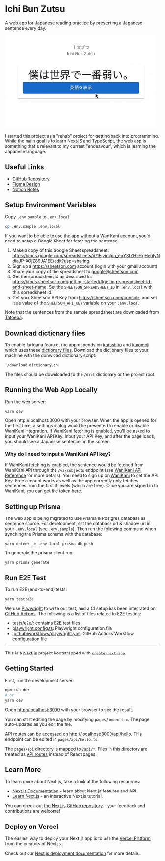 # Ichi Bun Zutsu

A web app for Japanese reading practice by presenting a Japanese sentence every day.

![](app-demo.gif)

I started this project as a "rehab" project for getting back into programming. While the main goal is to learn NextJS and TypeScript, the web app is something that's relevant to my current "endeavour", which is learning the Japanese language.

## Useful Links

- [GitHub Repository](https://github.com/enreina/ichibunzutsu)
- [Figma Design](https://www.figma.com/file/13XJUSltNujMuN8H8Rq6h4/Ichi-Bun-Zutsu?node-id=2%3A3)
- [Notion Notes](https://www.notion.so/Pet-Project-Ichi-Bun-Zutsu-49a98f061b4a4a698fa351a3034845ca)

## Setup Environment Variables

Copy `.env.sample` to `.env.local`

```bash
cp .env.sample .env.local
```

If you want to be able to use the app without a WaniKani account, you'd need to setup a Google Sheet for fetching the sentence:

1. Make a copy of this Google Sheet spreadsheet: https://docs.google.com/spreadsheets/d/1Ejvindpn_eqY3tZHbFxjHeqlyNdiaJP-XOjZ89JA1EE/edit?usp=sharing
2. Sign up a https://sheetson.com account (login with your gmail account)
3. Share your copy of the spreadsheet to google@sheetson.com
4. Get the spreadsheet id as described in: https://docs.sheetson.com/getting-started/#getting-spreadsheet-id-and-sheet-name. Set the `SHEETSON_SPREADSHEET_ID` in `.env.local` with this spreadsheet id.
5. Get your Sheetson API Key from https://sheetson.com/console, and set it as value of the `SHEETSON_API_KEY` variable on your `.env.local`

Note that the sentences from the sample spreadsheet are downloaded from [Tatoeba](https://tatoeba.org).

## Download dictionary files

To enable furigana feature, the app depends on [kuroshiro](https://github.com/hexenq/kuroshiro) and [kuromoji](https://github.com/takuyaa/kuromoji.js) which uses these [dictionary files](https://github.com/takuyaa/kuromoji.js/tree/master/dict).
Download the dictionary files to your machine with the donwload dictionary script:

```
./download-dictionary.sh
```

The files should be downloaded to the `/dict` dictionary or the project root.

## Running the Web App Locally

Run the web server:

```
yarn dev
```

Open http://localhost:3000 with your browser. When the app is opened for the first time, a settings dialog would be presented to enable or disable WaniKani integration. If WaniKani fetching is enabled, you'll be asked to input your WaniKani API Key. Input your API Key, and after the page loads, you should see a Japanese sentence on the screen.

### Why do I need to input a WaniKani API key?

If WaniKani fetching is enabled, the sentence would be fetched from WaniKani API through the `/v2/subjects` endpoint (see [WaniKani API Reference](https://docs.api.wanikani.com/20170710/#get-all-subjects) for more details). You need to sign up on [WaniKani](https://wanikani.com/) to get the API Key. Free account works as well as the app currently only fetches sentences from the first 3 levels (which are free). Once you are signed in to WaniKani, you can get the token [here](https://www.wanikani.com/settings/personal_access_tokens).

## Setting up Prisma

The web app is being migrated to use Prisma & Postgres database as sentence source. For development, set the database url & shadow url in your `.env.local` (see `.env.sample`). Then run the following command when synching the Prisma schema with the database:

```
yarn dotenv -e .env.local prisma db push
```

To generate the prisma client run:

```
yarn prisma generate
```

## Run E2E Test

To run E2E (end-to-end) tests:

```
yarn test:e2e
```

We use [Playwright](https://playwright.dev/docs/intro) to write our test, and a CI setup has been integrated on [GitHub Actions](https://docs.github.com/en/actions). The following is a list of files related to E2E testing:

- [tests/e2e/](./tests/e2e/): contains E2E test files
- [playwright.config.ts](./playwright.config.ts): Playwright configuration file
- [.github/workflows/playwright.yml](./.github/workflows/playwright.yml): GitHub Actions Workflow configuration file

---

This is a [Next.js](https://nextjs.org/) project bootstrapped with [`create-next-app`](https://github.com/vercel/next.js/tree/canary/packages/create-next-app).

## Getting Started

First, run the development server:

```bash
npm run dev
# or
yarn dev
```

Open [http://localhost:3000](http://localhost:3000) with your browser to see the result.

You can start editing the page by modifying `pages/index.tsx`. The page auto-updates as you edit the file.

[API routes](https://nextjs.org/docs/api-routes/introduction) can be accessed on [http://localhost:3000/api/hello](http://localhost:3000/api/hello). This endpoint can be edited in `pages/api/hello.ts`.

The `pages/api` directory is mapped to `/api/*`. Files in this directory are treated as [API routes](https://nextjs.org/docs/api-routes/introduction) instead of React pages.

## Learn More

To learn more about Next.js, take a look at the following resources:

- [Next.js Documentation](https://nextjs.org/docs) - learn about Next.js features and API.
- [Learn Next.js](https://nextjs.org/learn) - an interactive Next.js tutorial.

You can check out [the Next.js GitHub repository](https://github.com/vercel/next.js/) - your feedback and contributions are welcome!

## Deploy on Vercel

The easiest way to deploy your Next.js app is to use the [Vercel Platform](https://vercel.com/new?utm_medium=default-template&filter=next.js&utm_source=create-next-app&utm_campaign=create-next-app-readme) from the creators of Next.js.

Check out our [Next.js deployment documentation](https://nextjs.org/docs/deployment) for more details.
